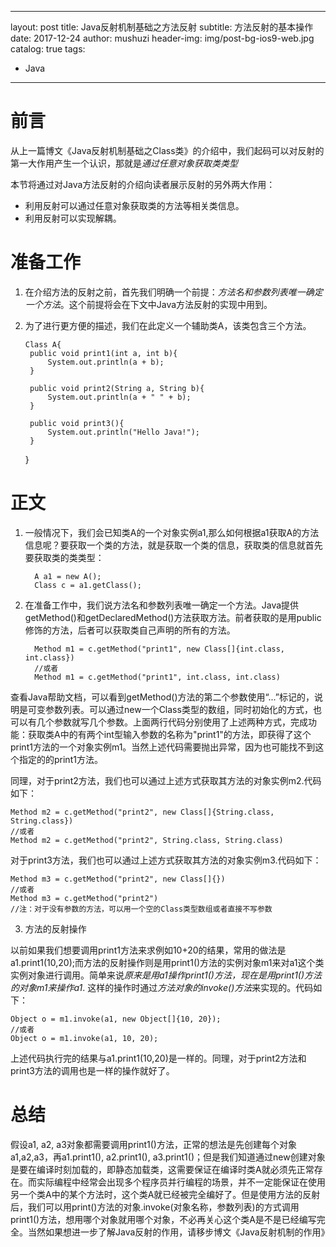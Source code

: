    ---
layout:     post
title:      Java反射机制基础之方法反射
subtitle:   方法反射的基本操作
date:       2017-12-24
author:     mushuzi
header-img: img/post-bg-ios9-web.jpg
catalog: true
tags:
   - Java
--- 

# 前言
从上一篇博文《Java反射机制基础之Class类》的介绍中，我们起码可以对反射的第一大作用产生一个认识，那就是*通过任意对象获取类类型*

本节将通过对Java方法反射的介绍向读者展示反射的另外两大作用：
* 利用反射可以通过任意对象获取类的方法等相关类信息。
* 利用反射可以实现解耦。

# 准备工作
1. 在介绍方法的反射之前，首先我们明确一个前提：*方法名和参数列表唯一确定一个方法*。这个前提将会在下文中Java方法反射的实现中用到。
2. 为了进行更方便的描述，我们在此定义一个辅助类A，该类包含三个方法。

       Class A{
        public void print1(int a, int b){
            System.out.println(a + b);
        }
        
        public void print2(String a, String b){
            System.out.println(a + " " + b);
        }
        
        public void print3(){
            System.out.println("Hello Java!");
        }
    }

# 正文
1. 一般情况下，我们会已知类A的一个对象实例a1,那么如何根据a1获取A的方法信息呢？要获取一个类的方法，就是获取一个类的信息，获取类的信息就首先要获取类的类类型：

         A a1 = new A();
         Class c = a1.getClass();

2. 在准备工作中，我们说方法名和参数列表唯一确定一个方法。Java提供getMethod()和getDeclaredMethod()方法获取方法。前者获取的是用public修饰的方法，后者可以获取类自己声明的所有的方法。

         Method m1 = c.getMethod("print1", new Class[]{int.class, int.class})
         //或者
         Method m1 = c.getMethod("print1", int.class, int.class)

查看Java帮助文档，可以看到getMethod()方法的第二个参数使用“...”标记的，说明是可变参数列表。可以通过new一个Class类型的数组，同时初始化的方式，也可以有几个参数就写几个参数。上面两行代码分别使用了上述两种方式，完成功能：获取类A中的有两个int型输入参数的名称为"print1"的方法，即获得了这个print1方法的一个对象实例m1。当然上述代码需要抛出异常，因为也可能找不到这个指定的的print1方法。

同理，对于print2方法，我们也可以通过上述方式获取其方法的对象实例m2.代码如下：

    Method m2 = c.getMethod("print2", new Class[]{String.class, String.class})
    //或者
    Method m2 = c.getMethod("print2", String.class, String.class)

对于print3方法，我们也可以通过上述方式获取其方法的对象实例m3.代码如下：

    Method m3 = c.getMethod("print2", new Class[]{})
    //或者
    Method m3 = c.getMethod("print2")
    //注：对于没有参数的方法，可以用一个空的Class类型数组或者直接不写参数

3. 方法的反射操作

以前如果我们想要调用print1方法来求例如10+20的结果，常用的做法是a1.print1(10,20);而方法的反射操作则是用print1()方法的实例对象m1来对a1这个类实例对象进行调用。简单来说*原来是用a1操作print1()方法，现在是用print1()方法的对象m1来操作a1*.
这样的操作时通过*方法对象的invoke()方法*来实现的。代码如下：

    Object o = m1.invoke(a1, new Object[]{10, 20});
    //或者
    Object o = m1.invoke(a1, 10, 20);

上述代码执行完的结果与a1.print1(10,20)是一样的。同理，对于print2方法和print3方法的调用也是一样的操作就好了。
    
# 总结
假设a1, a2, a3对象都需要调用print1()方法，正常的想法是先创建每个对象a1,a2,a3，再a1.print1(), a2.print1(), a3.print1()；但是我们知道通过new创建对象是要在编译时刻加载的，即静态加载类，这需要保证在编译时类A就必须先正常存在。而实际编程中经常会出现多个程序员并行编程的场景，并不一定能保证在使用另一个类A中的某个方法时，这个类A就已经被完全编好了。但是使用方法的反射后，我们可以用print()方法的对象.invoke(对象名称，参数列表)的方式调用print1()方法，想用哪个对象就用哪个对象，不必再关心这个类A是不是已经编写完全。当然如果想进一步了解Java反射的作用，请移步博文《Java反射机制的作用》
